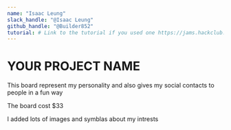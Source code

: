 ```yaml
---
name: "Isaac Leung"
slack_handle: "@Isaac Leung"
github_handle: "@Builder852"
tutorial: # Link to the tutorial if you used one https://jams.hackclub.com/jam/hacker-card
---
```


# YOUR PROJECT NAME

This board represent my personality and also gives my social contacts to people in a fun way<!-- Describe your board in 2-3 sentences. What are you making? What will it do? -->

The board cost $33<!-- How much is it going to cost? -->

I added lots of images and symblas about my intrests<!-- Tell us a little bit about your design process. What were some challenges? What helped? ***Totally optional*** -->
